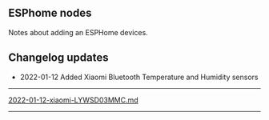 ## ESPhome nodes

Notes about adding an ESPHome devices.

## Changelog updates

- 2022-01-12 Added Xiaomi Bluetooth Temperature and Humidity sensors

---

[2022-01-12-xiaomi-LYWSD03MMC.md](2022-01-12-xiaomi-LYWSD03MMC.md ':include')

---
